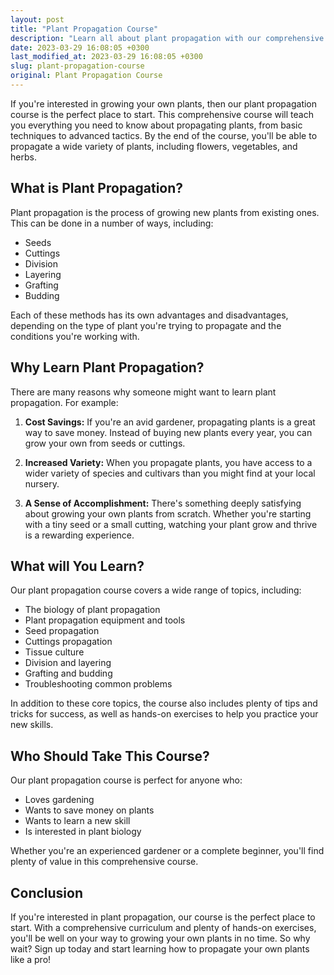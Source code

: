 ```yaml
---
layout: post
title: "Plant Propagation Course"
description: "Learn all about plant propagation with our comprehensive course. Discover the methods used to grow your own plants from seeds, cuttings, and more."
date: 2023-03-29 16:08:05 +0300
last_modified_at: 2023-03-29 16:08:05 +0300
slug: plant-propagation-course
original: Plant Propagation Course
---
```


If you're interested in growing your own plants, then our plant propagation course is the perfect place to start. This comprehensive course will teach you everything you need to know about propagating plants, from basic techniques to advanced tactics. By the end of the course, you'll be able to propagate a wide variety of plants, including flowers, vegetables, and herbs.

## What is Plant Propagation?

Plant propagation is the process of growing new plants from existing ones. This can be done in a number of ways, including:

- Seeds
- Cuttings
- Division
- Layering
- Grafting
- Budding

Each of these methods has its own advantages and disadvantages, depending on the type of plant you're trying to propagate and the conditions you're working with.

## Why Learn Plant Propagation?

There are many reasons why someone might want to learn plant propagation. For example:

1. **Cost Savings:** If you're an avid gardener, propagating plants is a great way to save money. Instead of buying new plants every year, you can grow your own from seeds or cuttings.

2. **Increased Variety:** When you propagate plants, you have access to a wider variety of species and cultivars than you might find at your local nursery.

3. **A Sense of Accomplishment:** There's something deeply satisfying about growing your own plants from scratch. Whether you're starting with a tiny seed or a small cutting, watching your plant grow and thrive is a rewarding experience.

## What will You Learn?

Our plant propagation course covers a wide range of topics, including:

- The biology of plant propagation
- Plant propagation equipment and tools
- Seed propagation
- Cuttings propagation
- Tissue culture
- Division and layering
- Grafting and budding
- Troubleshooting common problems

In addition to these core topics, the course also includes plenty of tips and tricks for success, as well as hands-on exercises to help you practice your new skills.

## Who Should Take This Course?

Our plant propagation course is perfect for anyone who:

- Loves gardening
- Wants to save money on plants
- Wants to learn a new skill
- Is interested in plant biology

Whether you're an experienced gardener or a complete beginner, you'll find plenty of value in this comprehensive course.

## Conclusion

If you're interested in plant propagation, our course is the perfect place to start. With a comprehensive curriculum and plenty of hands-on exercises, you'll be well on your way to growing your own plants in no time. So why wait? Sign up today and start learning how to propagate your own plants like a pro!